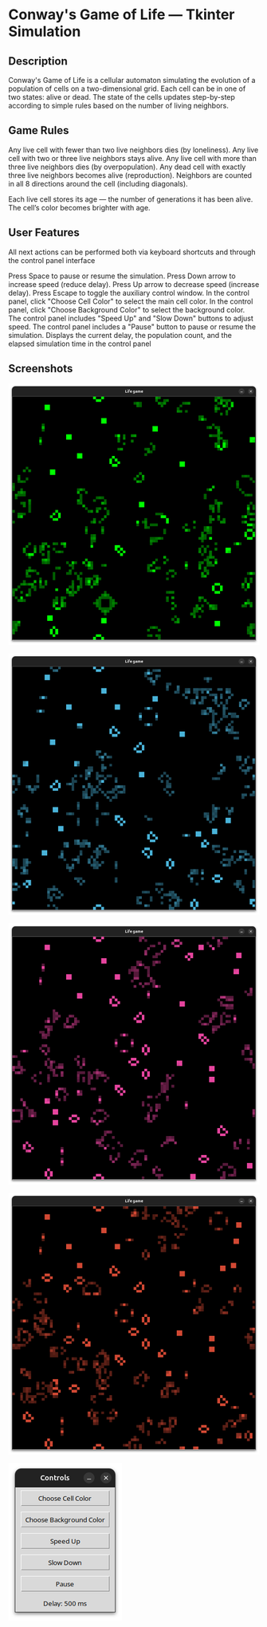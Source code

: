 # Conway's Game of Life — Tkinter Simulation

## Description
Conway's Game of Life is a cellular automaton simulating the evolution of a population of cells on a two-dimensional grid. Each cell can be in one of two states: alive or dead. The state of the cells updates step-by-step according to simple rules based on the number of living neighbors.

## Game Rules

Any live cell with fewer than two live neighbors dies (by loneliness).
Any live cell with two or three live neighbors stays alive.
Any live cell with more than three live neighbors dies (by overpopulation).
Any dead cell with exactly three live neighbors becomes alive (reproduction).
Neighbors are counted in all 8 directions around the cell (including diagonals).

Each live cell stores its age — the number of generations it has been alive. The cell’s color becomes brighter with age.

## User Features

All next actions can be performed both via keyboard shortcuts and through the control panel interface

Press Space to pause or resume the simulation.
Press Down arrow to increase speed (reduce delay).
Press Up arrow to decrease speed (increase delay).
Press Escape to toggle the auxiliary control window.
In the control panel, click "Choose Cell Color" to select the main cell color.
In the control panel, click "Choose Background Color" to select the background color.
The control panel includes "Speed Up" and "Slow Down" buttons to adjust speed.
The control panel includes a "Pause" button to pause or resume the simulation.
Displays the current delay, the population count, and the elapsed simulation time in the control panel

## Screenshots

![Main Window 0](images/main_window0.png)

![Main Window 1](images/main_window1.png)

![Main Window 2](images/main_window2.png)

![Main Window 3](images/main_window3.png)

![Control Window](images/control_window.png)
